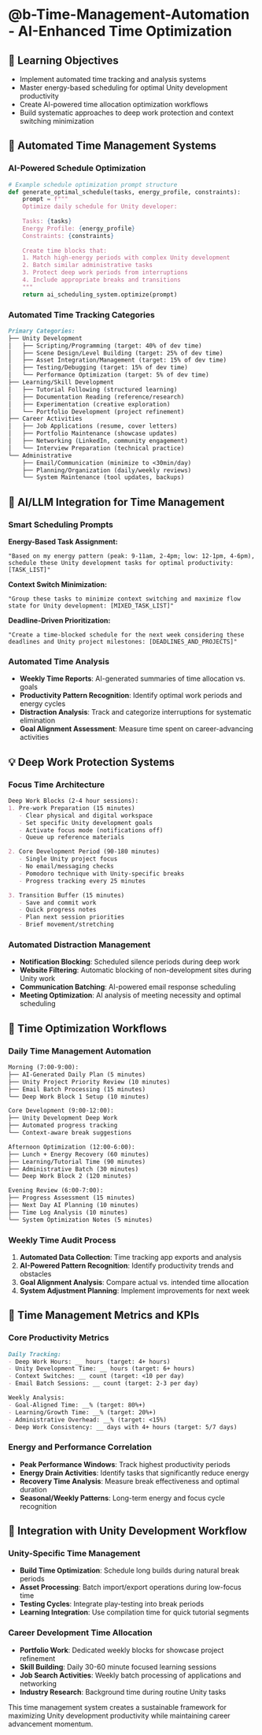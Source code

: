 # @b-Time-Management-Automation - AI-Enhanced Time Optimization

## 🎯 Learning Objectives
- Implement automated time tracking and analysis systems
- Master energy-based scheduling for optimal Unity development productivity
- Create AI-powered time allocation optimization workflows
- Build systematic approaches to deep work protection and context switching minimization

## 🔧 Automated Time Management Systems

### AI-Powered Schedule Optimization
```python
# Example schedule optimization prompt structure
def generate_optimal_schedule(tasks, energy_profile, constraints):
    prompt = f"""
    Optimize daily schedule for Unity developer:
    
    Tasks: {tasks}
    Energy Profile: {energy_profile}
    Constraints: {constraints}
    
    Create time blocks that:
    1. Match high-energy periods with complex Unity development
    2. Batch similar administrative tasks
    3. Protect deep work periods from interruptions
    4. Include appropriate breaks and transitions
    """
    return ai_scheduling_system.optimize(prompt)
```

### Automated Time Tracking Categories
```markdown
Primary Categories:
├── Unity Development
│   ├── Scripting/Programming (target: 40% of dev time)
│   ├── Scene Design/Level Building (target: 25% of dev time)
│   ├── Asset Integration/Management (target: 15% of dev time)
│   ├── Testing/Debugging (target: 15% of dev time)
│   └── Performance Optimization (target: 5% of dev time)
├── Learning/Skill Development
│   ├── Tutorial Following (structured learning)
│   ├── Documentation Reading (reference/research)
│   ├── Experimentation (creative exploration)
│   └── Portfolio Development (project refinement)
├── Career Activities
│   ├── Job Applications (resume, cover letters)
│   ├── Portfolio Maintenance (showcase updates)
│   ├── Networking (LinkedIn, community engagement)
│   └── Interview Preparation (technical practice)
└── Administrative
    ├── Email/Communication (minimize to <30min/day)
    ├── Planning/Organization (daily/weekly reviews)
    └── System Maintenance (tool updates, backups)
```

## 🚀 AI/LLM Integration for Time Management

### Smart Scheduling Prompts
**Energy-Based Task Assignment:**
```
"Based on my energy pattern (peak: 9-11am, 2-4pm; low: 12-1pm, 4-6pm), schedule these Unity development tasks for optimal productivity: [TASK_LIST]"
```

**Context Switch Minimization:**
```
"Group these tasks to minimize context switching and maximize flow state for Unity development: [MIXED_TASK_LIST]"
```

**Deadline-Driven Prioritization:**
```
"Create a time-blocked schedule for the next week considering these deadlines and Unity project milestones: [DEADLINES_AND_PROJECTS]"
```

### Automated Time Analysis
- **Weekly Time Reports**: AI-generated summaries of time allocation vs. goals
- **Productivity Pattern Recognition**: Identify optimal work periods and energy cycles
- **Distraction Analysis**: Track and categorize interruptions for systematic elimination
- **Goal Alignment Assessment**: Measure time spent on career-advancing activities

## 💡 Deep Work Protection Systems

### Focus Time Architecture
```markdown
Deep Work Blocks (2-4 hour sessions):
1. Pre-work Preparation (15 minutes)
   - Clear physical and digital workspace
   - Set specific Unity development goals
   - Activate focus mode (notifications off)
   - Queue up reference materials

2. Core Development Period (90-180 minutes)
   - Single Unity project focus
   - No email/messaging checks
   - Pomodoro technique with Unity-specific breaks
   - Progress tracking every 25 minutes

3. Transition Buffer (15 minutes)
   - Save and commit work
   - Quick progress notes
   - Plan next session priorities
   - Brief movement/stretching
```

### Automated Distraction Management
- **Notification Blocking**: Scheduled silence periods during deep work
- **Website Filtering**: Automatic blocking of non-development sites during Unity work
- **Communication Batching**: AI-powered email response scheduling
- **Meeting Optimization**: AI analysis of meeting necessity and optimal scheduling

## 🔄 Time Optimization Workflows

### Daily Time Management Automation
```markdown
Morning (7:00-9:00):
├── AI-Generated Daily Plan (5 minutes)
├── Unity Project Priority Review (10 minutes)
├── Email Batch Processing (15 minutes)
└── Deep Work Block 1 Setup (10 minutes)

Core Development (9:00-12:00):
├── Unity Development Deep Work
├── Automated progress tracking
└── Context-aware break suggestions

Afternoon Optimization (12:00-6:00):
├── Lunch + Energy Recovery (60 minutes)
├── Learning/Tutorial Time (90 minutes)
├── Administrative Batch (30 minutes)
└── Deep Work Block 2 (120 minutes)

Evening Review (6:00-7:00):
├── Progress Assessment (15 minutes)
├── Next Day AI Planning (10 minutes)
├── Time Log Analysis (10 minutes)
└── System Optimization Notes (5 minutes)
```

### Weekly Time Audit Process
1. **Automated Data Collection**: Time tracking app exports and analysis
2. **AI-Powered Pattern Recognition**: Identify productivity trends and obstacles
3. **Goal Alignment Analysis**: Compare actual vs. intended time allocation
4. **System Adjustment Planning**: Implement improvements for next week

## 🎯 Time Management Metrics and KPIs

### Core Productivity Metrics
```markdown
Daily Tracking:
- Deep Work Hours: __ hours (target: 4+ hours)
- Unity Development Time: __ hours (target: 6+ hours)
- Context Switches: __ count (target: <10 per day)
- Email Batch Sessions: __ count (target: 2-3 per day)

Weekly Analysis:
- Goal-Aligned Time: __% (target: 80%+)
- Learning/Growth Time: __% (target: 20%+)
- Administrative Overhead: __% (target: <15%)
- Deep Work Consistency: __ days with 4+ hours (target: 5/7 days)
```

### Energy and Performance Correlation
- **Peak Performance Windows**: Track highest productivity periods
- **Energy Drain Activities**: Identify tasks that significantly reduce energy
- **Recovery Time Analysis**: Measure break effectiveness and optimal duration
- **Seasonal/Weekly Patterns**: Long-term energy and focus cycle recognition

## 🔗 Integration with Unity Development Workflow

### Unity-Specific Time Management
- **Build Time Optimization**: Schedule long builds during natural break periods
- **Asset Processing**: Batch import/export operations during low-focus time
- **Testing Cycles**: Integrate play-testing into break periods
- **Learning Integration**: Use compilation time for quick tutorial segments

### Career Development Time Allocation
- **Portfolio Work**: Dedicated weekly blocks for showcase project refinement
- **Skill Building**: Daily 30-60 minute focused learning sessions
- **Job Search Activities**: Weekly batch processing of applications and networking
- **Industry Research**: Background time during routine Unity tasks

This time management system creates a sustainable framework for maximizing Unity development productivity while maintaining career advancement momentum.